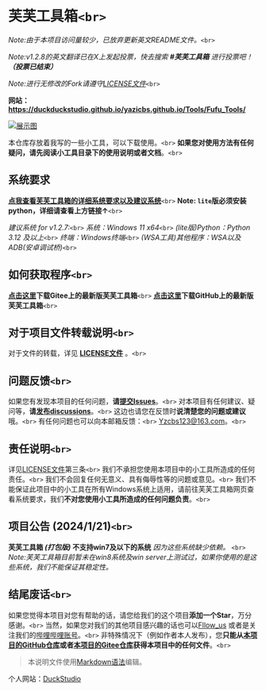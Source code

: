 # 芙芙工具箱`<br>`

*Note:由于本项目访问量较少，已放弃更新英文README文件。*`<br>`

*Note:v1.2.8的英文翻译已在X上发起投票，快去搜索 **#芙芙工具箱** 进行投票吧！**（投票已结束）***

*Note:进行无修改的Fork请遵守[LICENSE文件](https://github.com/DuckDuckStudio/Fufu_Tools/blob/main/LICENSE)*`<br>`

**网站：https://duckduckstudio.github.io/yazicbs.github.io/Tools/Fufu_Tools/**

[![展示图](https://duckduckstudio.github.io/yazicbs.github.io/Tools/Fufu_Tools/photos/展示图.png "Fufu Tools")](https://duckduckstudio.github.io/yazicbs.github.io/Tools/Fufu_Tools/)

本仓库存放着我写的一些小工具，可以下载使用。`<br>`
**如果您对使用方法有任何疑问，请先阅读小工具目录下的使用说明或者文档**。`<br>`

## 系统要求

**[点我查看芙芙工具箱的详细系统要求以及建议系统](https://duckduckstudio.github.io/yazicbs.github.io/Tools/Fufu_Tools/minimum/)**`<br>`
**Note: `lite`版必须安装python，详细请查看上方链接↑**`<br>`

*建议系统 for v1.2.7:*`<br>`
*系统：Windows 11 x64*`<br>`
*(lite版)Python：Python 3.12 及以上*`<br>`
*终端：Windows终端*`<br>`
*(WSA工具)其他程序：WSA以及ADB(安卓调试桥)*`<br>`

## 如何获取程序`<br>`

**[点击这里](https://gitee.com/duckstudio/fufu-tools/releases/)下载Gitee上的最新版芙芙工具箱**`<br>`
**[点击这里](https://github.com/DuckDuckStudio/Fufu_Tools/releases)下载GitHub上的最新版芙芙工具箱**`<br>`

## 对于项目文件转载说明`<br>`

对于文件的转载，详见 **[LICENSE文件](https://github.com/DuckDuckStudio/Fufu_Tools/blob/main/LICENSE)** 。`<br>`

## 问题反馈`<br>`

如果您有发现本项目的任何问题，**请[提交Issues](https://github.com/DuckDuckStudio/Fufu_Tools/issues)**。`<br>`
对本项目有任何建议、疑问等，**请[发布discussions](https://github.com/DuckDuckStudio/Fufu_Tools/discussions)**。`<br>`
这边也请您在反馈时**说清楚您的问题或建议**哦。`<br>`
有任何问题也可以向本邮箱反馈：`<br>`
<Yzcbs123@163.com>。`<br>`

## 责任说明`<br>`

详见[LICENSE文件](https://github.com/DuckDuckstudio/Fufu_Tools/blob/main/LICENSE)第三条`<br>`
我们不承担您使用本项目中的小工具所造成的任何责任。`<br>`
我们不会回复任何无意义、具有侮辱性等的问题或意见。`<br>`
我们不能保证此项目中的小工具在所有Windows系统上适用，请前往芙芙工具箱网页查看系统要求，我们**不对您使用小工具所造成的任何问题负责**。`<br>`

## 项目公告 (2024/1/21)`<br>`

**芙芙工具箱 *(打包版)* 不支持win7及以下的系统** *因为这些系统缺少依赖。* `<br>`
*Note:芙芙工具箱目前暂未在win8系统及win server上测试过，如果你使用的是这些系统，我们不能保证其稳定性。*

## 结尾废话`<br>`

如果您觉得本项目对您有帮助的话，请您给我们的这个项目**添加一个Star**，万分感谢。`<br>`
当然，如果您对我们的其他项目感兴趣的话也可以[Fllow_us](https://github.com/DuckDuckStudio/) 或者是关注我们的[哔哩哔哩账号](https://space.bilibili.com/2054654702)。`<br>`
非特殊情况下（例如作者本人发布），您**只能从[本项目的GitHub仓库](https://github.com/DuckDuckStudio/Fufu_Tools/)或者[本项目的Gitee仓库](https://gitee.com/duckstudio/fufu-tools/)获得本项目中的任何文件**。`<br>`

> 本说明文件使用[Markdown语法](https://markdown.com.cn/basic-syntax/)编辑。

个人网站：[DuckStudio](https://duckduckstudio.github.io/yazicbs.github.io/)
